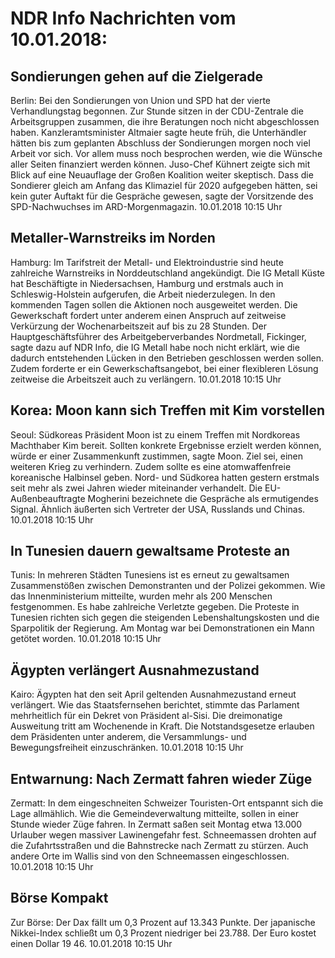 # NDR Info Nachrichten vom 10.01.2018:


## Sondierungen gehen auf die Zielgerade
Berlin: Bei den Sondierungen von Union und SPD hat der vierte Verhandlungstag begonnen. Zur Stunde sitzen in der CDU-Zentrale die Arbeitsgruppen zusammen, die ihre Beratungen noch nicht abgeschlossen haben. Kanzleramtsminister Altmaier sagte heute früh, die Unterhändler hätten bis zum geplanten Abschluss der Sondierungen morgen noch viel Arbeit vor sich. Vor allem muss noch besprochen werden, wie die Wünsche aller Seiten finanziert werden können. Juso-Chef Kühnert zeigte sich mit Blick auf eine Neuauflage der Großen Koalition weiter skeptisch. Dass die Sondierer gleich am Anfang das Klimaziel für 2020 aufgegeben hätten, sei kein guter Auftakt für die Gespräche gewesen, sagte der Vorsitzende des SPD-Nachwuchses im ARD-Morgenmagazin. 10.01.2018 10:15 Uhr 

## Metaller-Warnstreiks im Norden
Hamburg: 	Im Tarifstreit der Metall- und Elektroindustrie sind heute zahlreiche Warnstreiks in Norddeutschland angekündigt. Die IG Metall Küste hat Beschäftigte in Niedersachsen, Hamburg und erstmals auch in Schleswig-Holstein aufgerufen, die Arbeit niederzulegen. In den kommenden Tagen sollen die Aktionen noch ausgeweitet werden. Die Gewerkschaft fordert unter anderem einen Anspruch auf zeitweise Verkürzung der Wochenarbeitszeit auf bis zu 28 Stunden. Der Hauptgeschäftsführer des Arbeitgeberverbandes Nordmetall, Fickinger, sagte dazu auf NDR Info, die IG Metall habe noch nicht erklärt, wie die dadurch entstehenden Lücken in den Betrieben geschlossen werden sollen. Zudem forderte er ein Gewerkschaftsangebot, bei einer flexibleren Lösung zeitweise die Arbeitszeit auch zu verlängern. 10.01.2018 10:15 Uhr 

## Korea: Moon kann sich Treffen mit Kim vorstellen
Seoul: Südkoreas Präsident Moon ist zu einem Treffen mit Nordkoreas Machthaber Kim bereit. Sollten konkrete Ergebnisse erzielt werden können, würde er einer Zusammenkunft zustimmen, sagte Moon. Ziel sei, einen weiteren Krieg zu verhindern. Zudem sollte es eine atomwaffenfreie koreanische Halbinsel geben. Nord- und Südkorea hatten gestern erstmals seit mehr als zwei Jahren wieder miteinander verhandelt. Die EU-Außenbeauftragte Mogherini bezeichnete die Gespräche als ermutigendes Signal. Ähnlich äußerten sich Vertreter der USA, Russlands und Chinas. 10.01.2018 10:15 Uhr 

## In Tunesien dauern gewaltsame Proteste an
Tunis: In mehreren Städten Tunesiens ist es erneut zu gewaltsamen Zusammenstößen zwischen Demonstranten und der Polizei gekommen. Wie das Innenministerium mitteilte, wurden mehr als 200 Menschen festgenommen. Es habe zahlreiche Verletzte gegeben. Die Proteste in Tunesien richten sich gegen die steigenden Lebenshaltungskosten und die Sparpolitik der Regierung. Am Montag war bei Demonstrationen ein Mann getötet worden. 10.01.2018 10:15 Uhr 

## Ägypten verlängert Ausnahmezustand
Kairo: Ägypten hat den seit April geltenden Ausnahmezustand erneut verlängert. Wie das Staatsfernsehen berichtet, stimmte das Parlament mehrheitlich für ein Dekret von Präsident al-Sisi. Die dreimonatige Ausweitung tritt am Wochenende in Kraft. Die Notstandsgesetze erlauben dem Präsidenten unter anderem, die Versammlungs- und Bewegungsfreiheit einzuschränken. 10.01.2018 10:15 Uhr 

## Entwarnung: Nach Zermatt fahren wieder Züge
Zermatt: In dem eingeschneiten Schweizer Touristen-Ort entspannt sich die Lage allmählich. Wie die Gemeindeverwaltung mitteilte, sollen in einer Stunde wieder Züge fahren. In Zermatt saßen seit Montag etwa 13.000 Urlauber wegen massiver Lawinengefahr fest. Schneemassen drohten auf die Zufahrtsstraßen und die Bahnstrecke nach Zermatt zu stürzen. Auch andere Orte im Wallis sind von den Schneemassen eingeschlossen. 10.01.2018 10:15 Uhr 

## Börse Kompakt
Zur Börse: Der Dax fällt um 0,3 Prozent auf 13.343 Punkte. Der japanische Nikkei-Index schließt um 0,3 Prozent niedriger bei 23.788. Der Euro kostet einen Dollar 19 46. 10.01.2018 10:15 Uhr 
